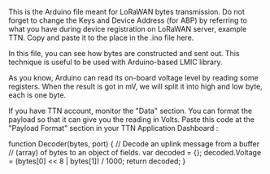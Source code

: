 This is the Arduino file meant for LoRaWAN bytes transmission.  Do not forget to change the Keys and Device Address (for ABP) by referring
to what you have during device registration on LoRaWAN server, example TTN.  Copy and paste it to the place in the .ino file here.

In this file, you can see how bytes are constructed and sent out.  This technique is useful to be used with Arduino-based LMIC library.

As you know, Arduino can read its on-board voltage level by reading some registers.  When the result is got in mV, we will split it into
high and low byte, each is one byte.

If you have TTN account, monitor the "Data" section.  You can format the payload so that it can give you the reading in Volts.  Paste this
code at the "Payload Format" section in your TTN Application Dashboard :

function Decoder(bytes, port) {
  // Decode an uplink message from a buffer
  // (array) of bytes to an object of fields.
  var decoded = {};
    decoded.Voltage = (bytes[0] << 8 | bytes[1]) / 1000;
  return decoded;
}
